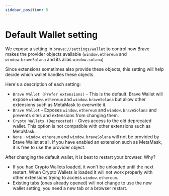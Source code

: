 ```yaml
---
sidebar_position: 5
---
```


# Default Wallet setting

We expose a setting in `brave://settings/wallet` to control how Brave makes the provider objects available (`window.ethereum` and `window.braveSolana` and its alias `window.solana`)

Since extensions sometimes also provide these objects, this setting will help decide which wallet handles these objects.

Here's a description of each setting:
- `Brave Wallet (Prefer extensions)` - This is the default. Brave Wallet will expose `window.ethereum` and `window.braveSolana` but allow other extensions such as MetaMask to overwrite it.
- `Brave Wallet` - Exposes `window.ethereum` and `window.braveSolana` and prevents sites and extensions from changing them.
- `Crypto Wallets (Deprecated)` - Gives access to the old deprecated wallet. This option is not compatible with other extensions such as MetaMask.
- `None` - `window.ethereum` and `window.braveSolana` will not be provided by Brave Wallet at all. If you have enabled an extension such as MetaMask, it is free to use the provider object.

After changing the default wallet, it is best to restart your browser. Why?
- If you had Crypto Wallets loaded, it won't be unloaded until the next restart. When Crypto Wallets is loaded it will not work properly with other extensions trying to access `window.ethereum`.
- Existing tabs (ones already opened) will not change to use the new wallet setting, you need a new tab or a browser restart.
